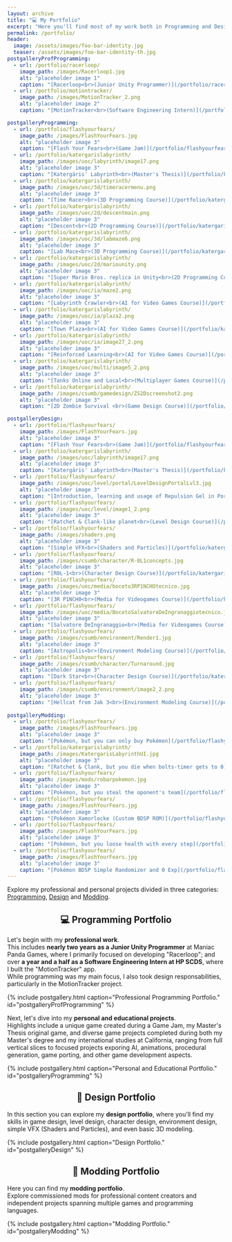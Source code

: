 ```yaml
---
layout: archive
title: "💻 My Portfolio"
excerpt: "Here you'll find most of my work both in Programming and Design!"
permalink: /portfolio/
header:
  image: /assets/images/foo-bar-identity.jpg
  teaser: /assets/images/foo-bar-identity-th.jpg
postgalleryProfProgramming:
  - url: /portfolio/racerloop/
    image_path: /images/Racerloop1.jpg
    alt: "placeholder image 1"
    caption: "[Racerloop<br>(Junior Unity Programmer)](/portfolio/racerloop/)"
  - url: /portfolio/motiontracker/
    image_path: /images/MotionTracker_2.png
    alt: "placeholder image 2"
    caption: "[MotionTracker<br>(Software Engineering Intern)](/portfolio/motiontracker/)"

postgalleryProgramming:
  - url: /portfolio/flashyourfears/
    image_path: /images/FlashYourFears.jpg
    alt: "placeholder image 3"
    caption: "[Flash Your Fears<br>(Game Jam)](/portfolio/flashyourfears/)"
  - url: /portfolio/katergarislabyrinth/
    image_path: /images/uoc/labyrinth/image17.png
    alt: "placeholder image 3"
    caption: "[Katergáris' Labyrinth<br>(Master's Thesis)](/portfolio/katergarislabyrinth/)"
  - url: /portfolio/katergarislabyrinth/
    image_path: /images/uoc/3d/timeracermenu.png
    alt: "placeholder image 3"
    caption: "[Time Racer<br>(3D Programming Course)](/portfolio/katergarislabyrinth/)"
  - url: /portfolio/katergarislabyrinth/
    image_path: /images/uoc/2d/descentmain.png
    alt: "placeholder image 3"
    caption: "[Descent<br>(2D Programming Course)](/portfolio/katergarislabyrinth/)"
  - url: /portfolio/katergarislabyrinth/
    image_path: /images/uoc/3d/labmaze6.png
    alt: "placeholder image 3"
    caption: "[Lab Mace<br>(3D Programming Course)](/portfolio/katergarislabyrinth/)"
  - url: /portfolio/katergarislabyrinth/
    image_path: /images/uoc/2d/mariounity.png
    alt: "placeholder image 3"
    caption: "[Super Mario Bros. replica in Unity<br>(2D Programming Course)](/portfolio/katergarislabyrinth/)"
  - url: /portfolio/katergarislabyrinth/
    image_path: /images/uoc/ia/maze2.png
    alt: "placeholder image 3"
    caption: "[Labyrinth Crawler<br>(AI for Video Games Course)](/portfolio/katergarislabyrinth/)"
  - url: /portfolio/katergarislabyrinth/
    image_path: /images/uoc/ia/plaza2.png
    alt: "placeholder image 3"
    caption: "[Town Plaza<br>(AI for Video Games Course)](/portfolio/katergarislabyrinth/)"
  - url: /portfolio/katergarislabyrinth/
    image_path: /images/uoc/ia/image27_2.png
    alt: "placeholder image 3"
    caption: "[Reinforced Learning<br>(AI for Video Games Course)](/portfolio/katergarislabyrinth/)"
  - url: /portfolio/katergarislabyrinth/
    image_path: /images/uoc/multi/image5_2.png
    alt: "placeholder image 3"
    caption: "[Tanks Online and Local<br>(Multiplayer Games Course)](/portfolio/katergarislabyrinth/)"
  - url: /portfolio/katergarislabyrinth/
    image_path: /images/csumb/gamedesign/ZS2Dscreenshot2.png
    alt: "placeholder image 3"
    caption: "[2D Zombie Survival <br>(Game Design Course)](/portfolio/katergarislabyrinth/)"

postgalleryDesign:
  - url: /portfolio/flashyourfears/
    image_path: /images/FlashYourFears.jpg
    alt: "placeholder image 3"
    caption: "[Flash Your Fears<br>(Game Jam)](/portfolio/flashyourfears/)"
  - url: /portfolio/katergarislabyrinth/
    image_path: /images/uoc/labyrinth/image17.png
    alt: "placeholder image 3"
    caption: "[Katergáris' Labyrinth<br>(Master's Thesis)](/portfolio/katergarislabyrinth/)"
  - url: /portfolio/flashyourfears/
    image_path: /images/uoc/level/portal/LevelDesignPortalLvl3.jpg
    alt: "placeholder image 3"
    caption: "[Introduction, learning and usage of Repulsion Gel in Portal 2](/portfolio/katergarislabyrinth/)"
  - url: /portfolio/flashyourfears/
    image_path: /images/uoc/level/image1_2.png
    alt: "placeholder image 3"
    caption: "[Ratchet & Clank-like planet<br>(Level Design Course)](/portfolio/katergarislabyrinth/)"
  - url: /portfolio/flashyourfears/
    image_path: /images/shaders.png
    alt: "placeholder image 3"
    caption: "[Simple VFX<br>(Shaders and Particles)](/portfolio/katergarislabyrinth/)"
  - url: /portfolio/flashyourfears/
    image_path: /images/csumb/character/R-0L1concepts.jpg
    alt: "placeholder image 3"
    caption: "[R0L-1<br>(Character Design Course)](/portfolio/katergarislabyrinth/)"
  - url: /portfolio/flashyourfears/
    image_path: /images/uoc/media/boceto3RP1NCHOtecnico.jpg
    alt: "placeholder image 3"
    caption: "[3R P1NCH0<br>(Media for Videogames Course)](/portfolio/katergarislabyrinth/)"
  - url: /portfolio/flashyourfears/
    image_path: /images/uoc/media/BocetoSalvatoreDeIngranaggiotecnico.jpg
    alt: "placeholder image 3"
    caption: "[Salvatore DeIngranaggio<br>(Media for Videogames Course)](/portfolio/katergarislabyrinth/)"
  - url: /portfolio/flashyourfears/
    image_path: /images/csumb/environment/Render1.jpg
    alt: "placeholder image 3"
    caption: "[Astropolis<br>(Environment Modeling Course)](/portfolio/katergarislabyrinth/)"
  - url: /portfolio/flashyourfears/
    image_path: /images/csumb/character/Turnaround.jpg
    alt: "placeholder image 3"
    caption: "[Dark Star<br>(Character Design Course)](/portfolio/katergarislabyrinth/)"
  - url: /portfolio/flashyourfears/
    image_path: /images/csumb/environment/image2_2.png
    alt: "placeholder image 3"
    caption: "[Hellcat from Jak 3<br>(Environment Modeling Course)](/portfolio/katergarislabyrinth/)"
  
postgalleryModding:
  - url: /portfolio/flashyourfears/
    image_path: /images/FlashYourFears.jpg
    alt: "placeholder image 3"
    caption: "[Pokémon, but you can only buy Pokémon](/portfolio/flashyourfears/)"
  - url: /portfolio/katergarislabyrinth/
    image_path: /images/KatergarisLabyrinthUI.jpg
    alt: "placeholder image 3"
    caption: "[Ratchet & Clank, but you die when bolts-timer gets to 0](/portfolio/katergarislabyrinth/)"
  - url: /portfolio/flashyourfears/
    image_path: /images/mods/robarpokemon.jpg
    alt: "placeholder image 3"
    caption: "[Pokémon, but you steal the oponent's team](/portfolio/flashyourfears/)"
  - url: /portfolio/flashyourfears/
    image_path: /images/FlashYourFears.jpg
    alt: "placeholder image 3"
    caption: "[Pokémon Xamorlocke (Custom BDSP ROM)](/portfolio/flashyourfears/)"
  - url: /portfolio/flashyourfears/
    image_path: /images/FlashYourFears.jpg
    alt: "placeholder image 3"
    caption: "[Pokémon, but you loose health with every step](/portfolio/flashyourfears/)"
  - url: /portfolio/flashyourfears/
    image_path: /images/FlashYourFears.jpg
    alt: "placeholder image 3"
    caption: "[Pokémon BDSP Simple Randomizer and 0 Exp](/portfolio/flashyourfears/)"
---
```


Explore my professional and personal projects divided in three categories: <a href="#programming-section">Programming</a>, <a href="#design-section">Design</a> and <a href="#modding-section">Modding</a>.

<div align="center" id="programming-section">

  <h2> 💻 Programming Portfolio</h2>

</div>

Let's begin with my **professional work**.
<br>This includes **nearly two years as a Junior Unity Programmer** at Maniac Panda Games, where I primarily focused on developing "Racerloop"; and over **a year and a half as a Software Engineering Intern at HP SCDS**, where I built the "MotionTracker" app.
<br>While programming was my main focus, I also took design responsabilities, particularly in the MotionTracker project.

{% include postgallery.html caption="Professional Programming Portfolio." id="postgalleryProfProgramming" %}

Next, let's dive into my **personal and educational projects**.
<br>Highlights include a unique game created during a Game Jam, my Master's Thesis original game, and diverse game projects completed during both my Master's degree and my international studies at California, ranging from full vertical slices to focused projects exporing AI, animations, procedural generation, game porting, and other game development aspects.

{% include postgallery.html caption="Personal and Educational Portfolio." id="postgalleryProgramming" %}

<div align="center" id="design-section">

  <h2> 🎨 Design Portfolio</h2>

</div>

In this section you can explore my **design portfolio**, where you'll find my skills in game design, level design, character design, environment design, simple VFX (Shaders and Particles), and even basic 3D modeling.

{% include postgallery.html caption="Design Portfolio." id="postgalleryDesign" %}


<div align="center" id="modding-section">

  <h2> 🔧 Modding Portfolio</h2>

</div>

Here you can find my **modding portfolio**.
<br>Explore commissioned mods for professional content creators and independent projects spanning multiple games and programming languages.

{% include postgallery.html caption="Modding Portfolio." id="postgalleryModding" %}
